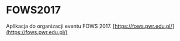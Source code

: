 # FOWS2017

Aplikacja do organizacji eventu FOWS 2017. [https://fows.pwr.edu.pl/](https://fows.pwr.edu.pl/)
